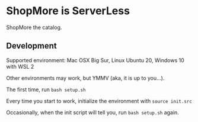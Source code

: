 # ShopMore is ServerLess

ShopMore the catalog.


## Development

Supported environment: Mac OSX Big Sur, Linux Ubuntu 20, Windows 10 with WSL 2

Other environments may work, but YMMV (aka, it is up to you...).

The first time, run `bash setup.sh`

Every time you start to work, initialize the environment with `source init.src`

Occasionally, when the init script will tell you, run `bash setup.sh` again.


 



